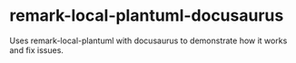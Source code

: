 # remark-local-plantuml-docusaurus
Uses remark-local-plantuml with docusaurus to demonstrate how it works and fix issues.

